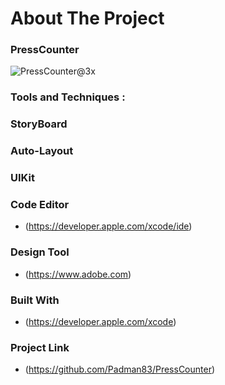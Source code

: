 # About The Project 

### PressCounter
![PressCounter@3x](https://user-images.githubusercontent.com/45048950/71768053-c5752f00-2f4d-11ea-9d0f-7272bb9e8ec9.png)

### Tools and Techniques :

### StoryBoard

### Auto-Layout

### UIKit

### Code Editor

* (https://developer.apple.com/xcode/ide)


### Design Tool

* (https://www.adobe.com)


### Built With

* (https://developer.apple.com/xcode)


### Project Link

* (https://github.com/Padman83/PressCounter)
